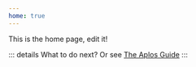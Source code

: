```yaml
---
home: true
---
```


This is the home page, edit it!

::: details What to do next?
Or see [The Aplos Guide](https://aplos.gxbs.me/guide/)
:::